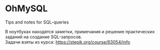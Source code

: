 # OhMySQL
Tips and notes for SQL-queries

В ноутбуках находятся заметки, примечания и решение практических заданий на создание SQL-запросов.  
Задачи взяты из курса: https://stepik.org/course/63054/info
